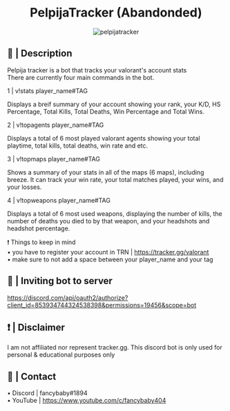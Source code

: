 <div align="center">
  <h1>PelpijaTracker (Abandonded)</h1>
</div>

<p align="center">
  <img src="https://user-images.githubusercontent.com/53817791/122109066-8855e180-ce4f-11eb-947e-10a73147585d.jpg" alt="pelpijatracker"/>
</p>

## 📝 | Description
Pelpija tracker is a bot that tracks your valorant's account stats <br />
There are currently four main commands in the bot.

1 | v!stats player_name#TAG

Displays a breif summary of your account showing your rank, your K/D, HS Percentage, Total Kills, Total Deaths, Win Percentage and Total Wins.

2 | v!topagents player_name#TAG

Displays a total of 6 most played valorant agents showing your total playtime, total kills, total deaths, win rate and etc.

3 | v!topmaps player_name#TAG

Shows a summary of your stats in all of the maps (6 maps), including breeze. It can track your win rate, your total matches played, your wins, and your losses.

4 | v!topweapons player_name#TAG

Displays a total of 6 most used weapons, displaying the number of kills, the number of deaths you died to by that weapon, and your headshots and headshot percentage.

❗ Things to keep in mind<br />
• you have to register your account in TRN | https://tracker.gg/valorant<br />
• make sure to not add a space between your player_name and your tag<br />

## 📂 | Inviting bot to server
https://discord.com/api/oauth2/authorize?client_id=853934744324538398&permissions=19456&scope=bot
## ❗ | Disclaimer
I am not affiliated nor represent tracker.gg. 
This discord bot is only used for personal & educational purposes only
## 👥 | Contact
• Discord | fancybaby#1894 <br />
• YouTube | https://www.youtube.com/c/fancybaby404 <br />
